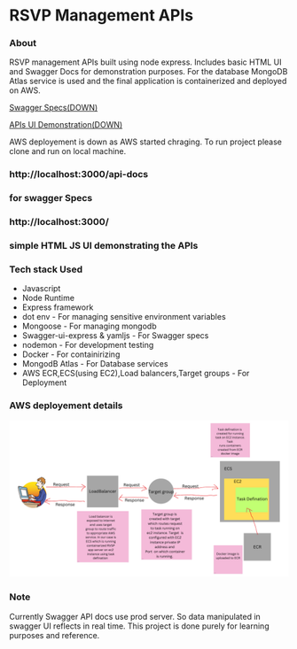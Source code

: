 <h1>RSVP Management APIs</h1>

<h3>About</h3>
<p>RSVP management APIs built using node express. Includes basic HTML UI and Swagger Docs for demonstration purposes. For the database  MongoDB Atlas service is used and the final application is containerized and deployed on AWS.
</p>

<a href="http://rsvp-loadbalancer-889922805.us-east-1.elb.amazonaws.com/api-docs/" target="_blank">Swagger Specs(DOWN)</a>

<a href="http://rsvp-loadbalancer-889922805.us-east-1.elb.amazonaws.com/" target="_blank">APIs UI Demonstration(DOWN) </a>

<p>AWS deployement is down as AWS started chraging. To run project please clone and run on local machine.<p>

<p><h3>http://localhost:3000/api-docs<h3>  for swagger Specs<p>
<p><h3>http://localhost:3000/<h3> simple HTML JS UI demonstrating the APIs<p>


<h3>Tech stack Used</h3>
<ul>
  <li>Javascript</li>
  <li>Node Runtime</li>
  <li>Express framework</li>
  <li>dot env - For managing sensitive environment variables</li>
  <li>Mongoose - For managing mongodb</li>
  <li>Swagger-ui-express & yamljs - For Swagger specs</li>
  <li>nodemon - For development testing</li>
  <li>Docker - For containirizing</li>
  <li>MongodB Atlas - For Database services</li>
  <li>AWS ECR,ECS(using EC2),Load balancers,Target groups - For Deployment</li>
</ul>

<h3>AWS deployement details</h3>

![AWS Deployment](aws_flow.png)



<h3>Note</h3>

<p>Currently Swagger API docs use prod server. So data manipulated in swagger UI reflects in real time. This project is done purely for learning purposes and reference.</p>

